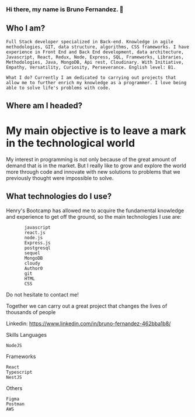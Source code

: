 ### Hi there, my name is Bruno Fernandez. 👋

## Who I am?
```
Full Stack developer specialized in Back-end. Knowledge in agile methodologies, GIT, data structure, algorithms, CSS frameworks. I have experience in Front End and Back End development, data architecture, Javascript, React, Redux, Node, Express, SQL, Frameworks, Libraries, Methodologies, Java, MongoDB, Api rest, Cloudinary. With Initiative, Empathy, Versatility, Curiosity, Perseverance. English level: B1.
```

```
What I do? Currently I am dedicated to carrying out projects that allow me to further enrich my knowledge as a programmer. I love being able to solve life's problems with code.
```

## Where am I headed?

# My main objective is to leave a mark in the technological world

My interest in programming is not only because of the great amount of demand that is in the market. But I really like to grow and explore the world more through code and innovate with new solutions to problems that we previously thought were impossible to solve.

## What technologies do I use?

Henry's Bootcamp has allowed me to acquire the fundamental knowledge and experience to get off the ground, so the main technologies I use are:
```
       javascript
       react.js
       node.js
       Express.js
       postgresql
       sequel
       MongoDB
       cloudy
       Author0
       git
       HTML
       CSS
```
Do not hesitate to contact me!

Together we can carry out a great project that changes the lives of thousands of people

Linkedin: https://www.linkedin.com/in/bruno-fernandez-462bba1b8/

<!--
**brunofnz/brunofnz** is a ✨ _special_ ✨ repository because its `README.md` (this file) appears on your GitHub profile.

Here are some ideas to get you started:

- 🔭 I’m currently working on ...
- 🌱 I’m currently learning ...
- 👯 I’m looking to collaborate on ...
- 🤔 I’m looking for help with ...
- 💬 Ask me about ...
- 📫 How to reach me: ...
- 😄 Pronouns: ...
- ⚡ Fun fact: ...
-->

Skills
Languages

    NodeJS

Frameworks

    React
    Typescript
    NestJS

Others

    Figma
    Postman
    AWS
